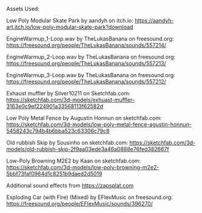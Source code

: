 Assets Used:

Low Poly Modular Skate Park by aandyh on itch.io:
https://aandyh-art.itch.io/low-poly-modular-skate-park?download

EngineWarmup_1-Loop.wav by TheLukasBanana on freesound.org:
https://freesound.org/people/TheLukasBanana/sounds/557214/

EngineWarmup_2-Loop.wav by TheLukasBanana on freesound.org:
https://freesound.org/people/TheLukasBanana/sounds/557213/

EngineWarmup_3-Loop.wav by TheLukasBanana on freesound.org:
https://freesound.org/people/TheLukasBanana/sounds/557212/

Exhaust muffler by Silver10211 on Sketchfab.com:
https://sketchfab.com/3d-models/exhuast-muffler-3163e0c9ef224901a33568113f62582d

Low Poly Metal Fence by Augustin Honnun on sketchfab.com:
https://sketchfab.com/3d-models/low-poly-metal-fence-agustin-honnun-5458243c794b4b6bba523c63306c79c8

Old rubbish Skip by Sousinho on sketchfab.com:
https://sketchfab.com/3d-models/old-rubbish-skip-2f9aa03ede3a46a0888e76fed382667f

Low-Poly Browning M2E2 by Kaan on sketchfab.com:
https://sketchfab.com/3d-models/low-poly-browning-m2e2-5bbf73faf0964d1c8251b9daed2d5019

Additional sound effects from https://zapsplat.com

Exploding Car (with Fire) (Mixed) by EFlexMusic on freesound.org:
https://freesound.org/people/EFlexMusic/sounds/396270/